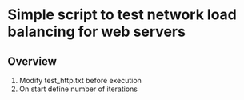# Simple script to test network load balancing for web servers
## Overview
1. Modify test_http.txt before execution
2. On start define number of iterations
